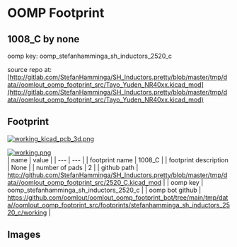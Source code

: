 # OOMP Footprint  
## 1008_C  by none  
  
oomp key: oomp_stefanhamminga_sh_inductors_2520_c  
  
source repo at: [http://gitlab.com/StefanHamminga/SH_Inductors.pretty/blob/master/tmp/data//oomlout_oomp_footprint_src/Tayo_Yuden_NR40xx.kicad_mod](http://gitlab.com/StefanHamminga/SH_Inductors.pretty/blob/master/tmp/data//oomlout_oomp_footprint_src/Tayo_Yuden_NR40xx.kicad_mod)  
## Footprint  
  
[![working_kicad_pcb_3d.png](working_kicad_pcb_3d_600.png)](working_kicad_pcb_3d.png)  
  
[![working.png](working_600.png)](working.png)  
| name | value | 
| --- | --- | 
| footprint name | 1008_C | 
| footprint description | None | 
| number of pads | 2 | 
| github path | http://github.com/StefanHamminga/SH_Inductors.pretty/blob/master/tmp/data//oomlout_oomp_footprint_src/2520_C.kicad_mod | 
| oomp key | oomp_stefanhamminga_sh_inductors_2520_c | 
| oomp bot github | https://github.com/oomlout/oomlout_oomp_footprint_bot/tree/main/tmp/data//oomlout_oomp_footprint_src/footprints/stefanhamminga_sh_inductors_2520_c/working | 
## Images  
